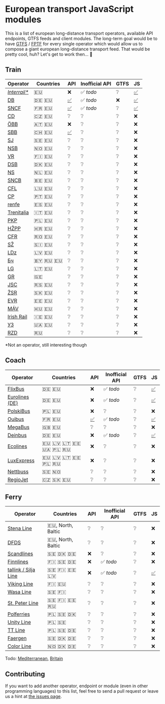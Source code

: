 # European transport JavaScript modules

This is a list of european long-distance transport operators, available API endpoints, GTFS feeds and client modules. The long-term goal would be to have [GTFS](https://developers.google.com/transit/gtfs/) / [FPTF](https://github.com/public-transport/friendly-public-transport-format) for every single operator which would allow us to compose a giant european long-distance transport feed. That would be pretty cool, huh? Let's get to work then… 🔨

## Train

Operator | Countries | API | Inofficial API | GTFS | JS
-------- | --------- | --- | -------------------- | ---- | --
[*Interrail\**](https://www.interrail.eu/) | 🇪🇺 | ❌ | ✅ *todo* | ❔ | [✅](https://github.com/juliuste/interrail/)
[DB](https://www.bahn.de) | 🇩🇪 🇪🇺 | [✅](http://data.deutschebahn.com/dataset?groups=apis) | ✅ *todo* | ❌ | [✅](https://github.com/derhuerst/db-hafas/)
[SNCF](http://www.sncf.fr) | 🇫🇷 🇪🇺 | [✅](https://www.digital.sncf.com/startup/api) | ✅ *todo* | ❔ | [✅](https://github.com/juliuste/sncf)
[CD](https://www.cd.cz/) | 🇨🇿 🇪🇺 | ❔ | ❔ | ❔ | ❌
[ÖBB](http://www.oebb.at) | 🇦🇹 🇪🇺 | ❌ | ❔ | ❔ | ❌
[SBB](https://www.sbb.ch) | 🇨🇭 🇪🇺 | [✅](https://data.sbb.ch/api/v1/documentation) | ❔ | ❔ | ❌
[SJ](https://www.sj.se/) | 🇸🇪 🇪🇺 | ❔ | ❔ | ❔ | ❌
[NSB](https://www.nsb.no/) | 🇳🇴 🇪🇺 | ❔ | ❔ | ❔ | ❌
[VR](https://www.vr.fi) | 🇫🇮 🇪🇺 | ❔ | ❔ | ❔ | ❌
[DSB](https://www.dsb.dk/) | 🇩🇰 🇪🇺 | ❔ | ❔ | ❔ | ❌
[NS](https://www.ns.nl/) | 🇳🇱 🇪🇺 | ❔ | ❔ | ❔ | ❌
[SNCB](http://www.belgianrail.be/) | 🇧🇪 🇪🇺 | ❔ | ❔ | ❔ | ❌
[CFL](http://www.cfl.lu/) | 🇱🇺 🇪🇺 | ❔ | ❔ | ❔ | ❌
[CP](https://www.cp.pt) | 🇵🇹 🇪🇺 | ❔ | ❔ | ❔ | ❌
[renfe](http://www.renfe.com/) | 🇪🇸 🇪🇺 | ❔ | ❔ | ❔ | ❌
[Trenitalia](http://www.trenitalia.com) | 🇮🇹 🇪🇺 | ❔ | ❔ | ❔ | ❌
[PKP](http://pkp.pl/) | 🇵🇱 🇪🇺 | ❔ | ❔ | ❔ | ❌
[HŽPP](http://www.hzpp.hr/) | 🇭🇷 🇪🇺 | ❔ | ❔ | ❔ | ❌
[CFR](https://www.cfrcalatori.ro/) | 🇷🇴 🇪🇺 | ❔ | ❔ | ❔ | ❌
[SŽ](http://www.slo-zeleznice.si) | 🇸🇮 🇪🇺 | ❔ | ❔ | ❔ | ❌
[LDz](https://www.ldz.lv/) | 🇱🇻 🇪🇺 | ❔ | ❔ | ❔ | ❌
[Бч](http://www.rw.by/) | 🇧🇾 🇷🇺 🇪🇺 | ❔ | ❔ | ❔ | ❌
[LG](http://www.litrail.lt) | 🇱🇹 🇪🇺 | ❔ | ❔ | ❔ | ❌
[GR](http://www.railway.ge) | 🇬🇪 | ❔ | ❔ | ❔ | ❌
[JSC](http://serbianrailways.com/) | 🇷🇸 🇪🇺 | ❔ | ❔ | ❔ | ❌
[ŽSR](http://www.slovakrail.sk/) | 🇸🇰 🇪🇺 | ❔ | ❔ | ❔ | ❌
[EVR](http://www.evr.ee/) | 🇪🇪 🇪🇺 | ❔ | ❔ | ❔ | ❌
[MÁV](https://www.mavcsoport.hu/) | 🇭🇺 🇪🇺 | ❔ | ❔ | ❔ | ❌
[Irish Rail](http://www.irishrail.ie) | 🇮🇪 🇪🇺 | ❔ | ❔ | ❔ | ❌
[УЗ](http://www.uz.gov.ua/en/) | 🇺🇦 🇪🇺 | ❔ | ❔ | ❔ | ❌
[RZD](http://pass.rzd.ru/main-pass/public/en) | 🇷🇺 | ❔ | ❔ | ❔ | ❌

\*Not an operator, still interesting though

## Coach

Operator | Countries | API | Inofficial API | GTFS | JS
-------- | --------- | --- | -------------------- | ---- | --
[FlixBus](https://www.flixbus.com/) | 🇩🇪 🇪🇺 | ❌ | ✅ *todo* | ❔ | [✅](https://github.com/juliuste/meinfernbus)
[Eurolines (DE)](https://www.eurolines.de) | 🇩🇪 🇪🇺 | ❌ | ✅ *todo* | ❔ | [✅](https://github.com/juliuste/eurolines-de)
[PolskiBus](http://www.polskibus.com) | 🇵🇱 🇪🇺 | ❌ | ❔ | ❔ | ❌
[Ouibus](https://www.ouibus.com/) | 🇫🇷 🇪🇺 | [✅](https://api.idbus.com/) | ✅ *todo* | ❔ | [✅](https://github.com/juliuste/ouibus)
[MegaBus](https://uk.megabus.com/) | 🇬🇧 🇪🇺 | ❔ | ❔ | ❔ | ❌
[Deinbus](https://www.deinbus.de/) | 🇩🇪 🇪🇺 | ❌ | ✅ *todo* | ❔ | [✅](https://github.com/juliuste/deinbus)
[Ecolines](https://ecolines.net) | 🇪🇺 🇱🇻 🇱🇹 🇪🇪 🇺🇦 🇵🇱 🇷🇺 | ❌ | ❔ | ❔ | ❌
[LuxExpress](https://luxexpress.eu) | 🇪🇺 🇱🇻 🇱🇹 🇪🇪 🇵🇱 🇷🇺 | ❌ | ❔ | ❔ | ❌
[Nettbuss](https://www.nettbuss.se/) | 🇸🇪 🇳🇴 | ❔ | ❔ | ❔ | ❌
[RegioJet](https://www.regiojet.com/) | 🇨🇿 🇸🇰 🇪🇺 | ❔ | ❔ | ❔ | ❌

## Ferry

Operator | Countries | API | Inofficial API | GTFS | JS
-------- | --------- | --- | -------------------- | ---- | --
[Stena Line](https://www.stenaline.de/) | 🇪🇺, North, Baltic | ❔ | ❔ | ❔ | ❌
[DFDS](https://www.dfdsseaways.com/) | 🇪🇺, North, Baltic | ❔ | ❔ | ❔ | ❌
[Scandlines](https://www.scandlines.com/) | 🇸🇪 🇩🇰 🇩🇪 | ❌ | ❔ | ❔ | ❌
[Finnlines](https://www.finnlines.com/) | 🇫🇮 🇸🇪 🇩🇪 | ❌ | ✅ *todo* | ❔ | ❌
[tallink / Silja Line](https://www.tallink.com/) | 🇸🇪 🇫🇮 🇪🇪 🇱🇻 | ❌ | ✅ *todo* | ❔ | [✅](https://github.com/juliuste/tallink)
[Viking Line](http://www.vikingline.fi/) | 🇫🇮 🇪🇺 | ❔ | ❔ | ❔ | ❌
[Wasa Line](https://www.wasaline.com/) | 🇸🇪 🇫🇮 | ❔ | ❔ | ❔ | ❌
[St. Peter Line](https://stpeterline.com/) | 🇸🇪 🇫🇮 🇪🇪 🇷🇺 | ❔ | ❔ | ❔ | ❌
[Polferries](http://polferries.pl/) | 🇵🇱 🇸🇪 🇩🇰 | ❔ | ❔ | ❔ | ❌
[Unity Line](https://www.unityline.pl/) | 🇵🇱 🇸🇪 | ❔ | ❔ | ❔ | ❌
[TT Line](https://ttline.com/) | 🇵🇱 🇸🇪 🇩🇪 | ❔ | ❔ | ❔ | ❌
[Faergen](https://www.faergen.dk) | 🇸🇪 🇩🇰 🇩🇪 | ❔ | ❔ | ❔ | ❌
[Color Line](https://www.colorline.com/) | 🇳🇴 🇩🇰 🇩🇪 | ❔ | ❔ | ❔ | ❌

Todo: [Mediterranean](https://wikitravel.org/en/Ferries_in_the_Mediterranean), [Britain](https://wikitravel.org/en/Ferry_routes_to_British_Mainland)


## Contributing

If you want to add another operator, endpoint or module (even in other programming languages) to this list, feel free to send a pull request or leave us a hint at [the issues page](https://github.com/public-transport/european-transport-operators/issues).
